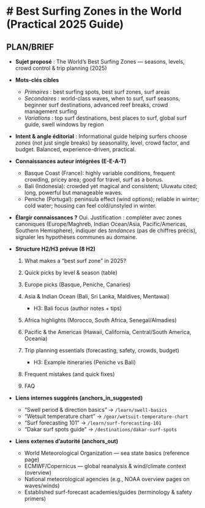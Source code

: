 # # Best Surfing Zones in the World (Practical 2025 Guide)

## PLAN/BRIEF

* **Sujet proposé** : The World’s Best Surfing Zones — seasons, levels, crowd control & trip planning (2025)
* **Mots-clés cibles**

    * *Primaires* : best surfing spots, best surf zones, surf areas
    * *Secondaires* : world-class waves, when to surf, surf seasons, beginner surf destinations, advanced reef breaks, crowd management surfing
    * *Variations* : top surf destinations, best places to surf, global surf guide, swell windows by region
* **Intent & angle éditorial** : Informational guide helping surfers choose *zones* (not just single breaks) by seasonality, level, crowd factor, and budget. Balanced, experience-driven, practical.
* **Connaissances auteur intégrées (E-E-A-T)**

    * Basque Coast (France): highly variable conditions, frequent crowding, pricey area; good for travel, surf as a bonus.
    * Bali (Indonesia): crowded yet magical and consistent; Uluwatu cited; long, powerful but manageable waves.
    * Peniche (Portugal): peninsula effect (wind options); reliable in winter; cold water; housing can feel cold/unstyled in winter.
* **Élargir connaissances ?** Oui. Justification : compléter avec zones canoniques (Europe/Maghreb, Indian Ocean/Asia, Pacific/Americas, Southern Hemisphere), indiquer des *tendances* (pas de chiffres précis), signaler les hypothèses communes au domaine.
* **Structure H2/H3 prévue (8 H2)**

    1. What makes a “best surf zone” in 2025?
    2. Quick picks by level & season (table)
    3. Europe picks (Basque, Peniche, Canaries)
    4. Asia & Indian Ocean (Bali, Sri Lanka, Maldives, Mentawai)

        * H3: Bali focus (author notes + tips)
    5. Africa highlights (Morocco, South Africa, Senegal/Almadies)
    6. Pacific & the Americas (Hawaii, California, Central/South America, Oceania)
    7. Trip planning essentials (forecasting, safety, crowds, budget)

        * H3: Example itineraries (Peniche vs Bali)
    8. Frequent mistakes (and quick fixes)
    9. FAQ
* **Liens internes suggérés (anchors\_in\_suggested)**

    * “Swell period & direction basics” → `/learn/swell-basics`
    * “Wetsuit temperature chart” → `/gear/wetsuit-temperature-chart`
    * “Surf forecasting 101” → `/learn/surf-forecasting-101`
    * “Dakar surf spots guide” → `/destinations/dakar-surf-spots`
* **Liens externes d’autorité (anchors\_out)**

    * World Meteorological Organization — sea state basics (reference page)
    * ECMWF/Copernicus — global reanalysis & wind/climate context (overview)
    * National meteorological agencies (e.g., NOAA overview pages on waves/winds)
    * Established surf-forecast academies/guides (terminology & safety primers)
